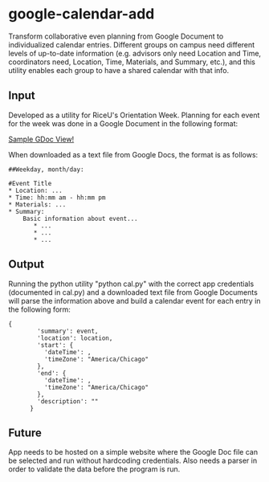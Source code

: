 google-calendar-add
====================

Transform collaborative even planning from Google Document to individualized 
calendar entries. Different groups on campus need different levels of 
up-to-date information (e.g. advisors only need Location and Time, coordinators
need, Location, Time, Materials, and Summary, etc.), and this utility enables
each group to have a shared calendar with that info. 

## Input

Developed as a utility for RiceU's Orientation Week. Planning for each event for
the week was done in a Google Document in the following format: 

[Sample GDoc View!](images/gdoc-example.png)

When downloaded as a text file from Google Docs, the format is as follows:

```
##Weekday, month/day:

#Event Title
* Location: ...
* Time: hh:mm am - hh:mm pm
* Materials: ...
* Summary:
    Basic information about event... 
       * ...
       * ...
       * ...
```

## Output

Running the python utility "python cal.py" with the correct app credentials 
(documented in cal.py) and a downloaded text file from Google Documents will 
parse the information above and build a calendar event for each entry in the 
following form: 

```
{
        'summary': event,
        'location': location,
        'start': {
          'dateTime': ,
          'timeZone': "America/Chicago"
        },
        'end': {
          'dateTime': ,
          'timeZone': "America/Chicago"
        },
        'description': ""
      }
```

## Future

App needs to be hosted on a simple website where the Google Doc file can be 
selected and run without hardcoding credentials. Also needs a parser in order 
to validate the data before the program is run. 
